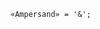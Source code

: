 <!-- This file is generated automatically by infrastructure scripts. Please don't edit by hand. -->

```{ .ebnf .slang-ebnf #Ampersand }
«Ampersand» = '&';
```

